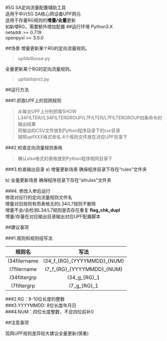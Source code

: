 #5G SA定向流量配置辅助工具   
适用于中兴5G SA核心网设备UPF网元  
适用于存量RG规则的**增量/全量**更新   
如新增RG，需要额外增加配置
##运行环境
Python3.X  
netaddr >= 0.7.19  
openpyxl >= 3.0.0  

##场景
增量更新某个RG的定向流量规则。  
>upfdxllloose.py  

全量更新某个RG的定向流量规则。  
>upfdxllstrict.py   

##运行方法  

###1.抓取UPF上的现网规则  
>从每台UPF上分别抓取SHOW L34FILTER//L34FILTERGROUP/L7FILTER/L7FILTERGROUP四条命令的输出结果   
将输出的CSV文件放到Python程序目录下的cur目录  
按照upfXXX格式命名 
4个规则文件放在对应UPF目录下

###2.检查定向流量规则表格  

>确认xlsx格式的表格放到Python程序相同目录下  

###3.检查输出目录
a)	增量更新场景
确保程序目录下存在“rules”文件夹
 
b)	全量更新场景
确保程序目录下存在“allrules”文件夹
 
###4. 修改入参后运行  
修改对应行的定向流量规则文件名    
增量对旧规则有而表格无的L34/L7规则不删除   
增量不会/会检测L34/L7规则是否存在重复 **flag_chk_dupl**  
增量/存量在对应输出目录输出对应UPF配置脚本

##建议事项  

###1.规则和规则组写法  

|规则名|写法|
|:----:|:----:|
|l34filername|l34\_f\_\{RG\}\_\{YYYYMMDD\}\_\{NUM\}|
|l7filername|l7\_f\_\{RG\}\_\{YYYYMMDD\}\_\{NUM\}|
|l34filtergrp|l34\_g\_\{RG\}\_1| 
|l7filtergrp|l7\_g\_\{RG\}\_1|   

###2.RG：9-10位长度的整数  
###3.YYYYMMDD: 8位长度年月日  
###4.NUM：四位长度整数，不足四位前补0  

##注意事项

现网UPF规则差异较大建议全量更新(慎重)


